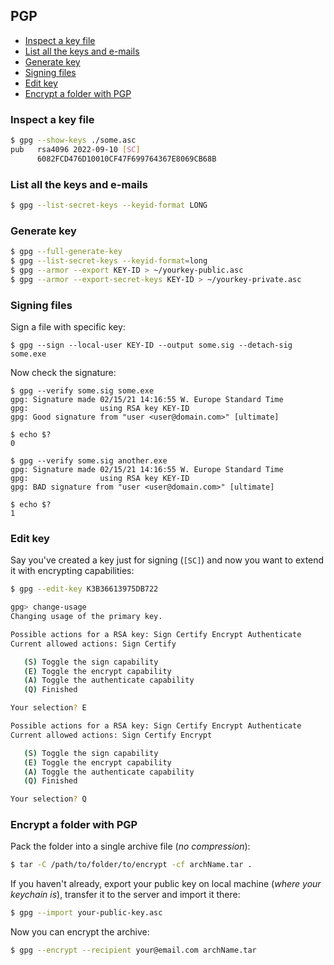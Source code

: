 ## PGP

<!-- MarkdownTOC -->

- [Inspect a key file](#inspect-a-key-file)
- [List all the keys and e-mails](#list-all-the-keys-and-e-mails)
- [Generate key](#generate-key)
- [Signing files](#signing-files)
- [Edit key](#edit-key)
- [Encrypt a folder with PGP](#encrypt-a-folder-with-pgp)

<!-- /MarkdownTOC -->

### Inspect a key file

``` sh
$ gpg --show-keys ./some.asc
pub   rsa4096 2022-09-10 [SC]
      6082FCD476D10010CF47F699764367E8069CB68B
```

### List all the keys and e-mails

``` sh
$ gpg --list-secret-keys --keyid-format LONG
```

### Generate key

``` sh
$ gpg --full-generate-key
$ gpg --list-secret-keys --keyid-format=long
$ gpg --armor --export KEY-ID > ~/yourkey-public.asc
$ gpg --armor --export-secret-keys KEY-ID > ~/yourkey-private.asc
```

### Signing files

Sign a file with specific key:

```
$ gpg --sign --local-user KEY-ID --output some.sig --detach-sig some.exe
```

Now check the signature:

```
$ gpg --verify some.sig some.exe
gpg: Signature made 02/15/21 14:16:55 W. Europe Standard Time
gpg:                using RSA key KEY-ID
gpg: Good signature from "user <user@domain.com>" [ultimate]

$ echo $?
0

$ gpg --verify some.sig another.exe
gpg: Signature made 02/15/21 14:16:55 W. Europe Standard Time
gpg:                using RSA key KEY-ID
gpg: BAD signature from "user <user@domain.com>" [ultimate]

$ echo $?
1
```

### Edit key

Say you've created a key just for signing (`[SC]`) and now you want to extend it with encrypting capabilities:

``` sh
$ gpg --edit-key K3B36613975DB722

gpg> change-usage
Changing usage of the primary key.

Possible actions for a RSA key: Sign Certify Encrypt Authenticate
Current allowed actions: Sign Certify

   (S) Toggle the sign capability
   (E) Toggle the encrypt capability
   (A) Toggle the authenticate capability
   (Q) Finished

Your selection? E

Possible actions for a RSA key: Sign Certify Encrypt Authenticate
Current allowed actions: Sign Certify Encrypt

   (S) Toggle the sign capability
   (E) Toggle the encrypt capability
   (A) Toggle the authenticate capability
   (Q) Finished

Your selection? Q
```

### Encrypt a folder with PGP

Pack the folder into a single archive file (*no compression*):

``` sh
$ tar -C /path/to/folder/to/encrypt -cf archName.tar .
```

If you haven't already, export your public key on local machine (*where your keychain is*), transfer it to the server and import it there:

``` sh
$ gpg --import your-public-key.asc 
```

Now you can encrypt the archive:

``` sh
$ gpg --encrypt --recipient your@email.com archName.tar
```
